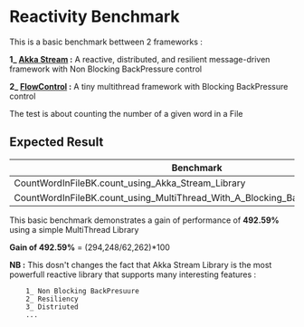 # Reactivity Benchmark

This is a basic benchmark bettween 2 frameworks : 

   **1_ [Akka Stream](https://github.com/akka/akka) :** A reactive, distributed, and resilient message-driven framework with Non Blocking BackPressure control
                        
   **2_ [FlowControl](https://github.com/nassimus26/FlowControl) :** A tiny multithread framework with Blocking BackPressure control
                
The test is about counting the number of a given word in a File
                
## Expected Result

|Benchmark                                                                       |Mode   |Cnt |Score   |Error  |Units
---------------------------------------------------------------------------------|------ |----|--------|-------|-----
|CountWordInFileBK.count_using_Akka_Stream_Library                               |avgt   |6   |294,248 |57,009 |ms/op
|CountWordInFileBK.count_using_MultiThread_With_A_Blocking_BackPressure_Library  |avgt   |6   |62,262  |12,478 |ms/op

This basic benchmark demonstrates a gain of performance of **492.59%** using a simple MultiThread Library 

**Gain of 492.59%** = (294,248/62,262)*100

**NB :** This dosn't changes the fact that Akka Stream Library is the most powerfull reactive library that supports many interesting features :

        1_ Non Blocking BackPresuure
        2_ Resiliency  
        3_ Distriuted
        ...
